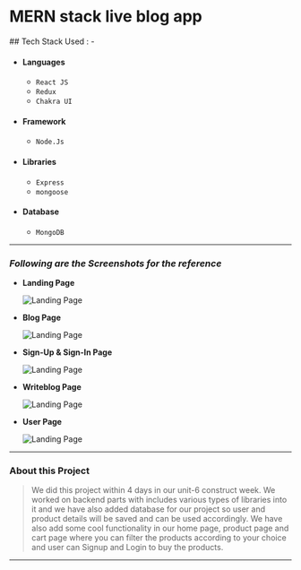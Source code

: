 <h1>MERN stack live blog app</h1>
## Tech Stack Used : -

- #### Languages
  - `React JS`
  - `Redux`
  - `Chakra UI`
- #### Framework
  - `Node.Js`
- #### Libraries
  - `Express`
  - `mongoose`
- #### Database
  - `MongoDB`
  

---

### _Following are the Screenshots for the reference_

- **Landing Page**

  ![Landing Page](https://i.postimg.cc/Fzz2VbJ8/homeblog.png)

- **Blog Page**

  ![Landing Page](https://i.postimg.cc/QtzD1fd9/blogbloggfh.png)

- **Sign-Up & Sign-In Page**

  ![Landing Page](https://i.postimg.cc/DfJVXdks/blogbloguyhuj.png)
  


- **Writeblog Page**

  ![Landing Page](https://i.postimg.cc/JntZQtPt/blogblogadd.png)

- **User Page**


  ![Landing Page](https://i.postimg.cc/q0VMszZr/blogbloguser.png)

---

### About this Project

> We did this project within 4 days in our unit-6 construct week. We worked on backend parts with includes various types of libraries into it and we have also added database for our project so user and product details will be saved and can be used accordingly. We have also add some cool functionality in our home page, product page and cart page where you can filter the products according to your choice and user can Signup and Login to buy the products.

---
